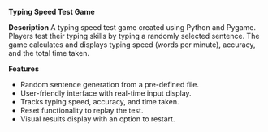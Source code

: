 **Typing Speed Test Game**

**Description**
A typing speed test game created using Python and Pygame. Players test their typing skills by typing a randomly selected sentence. The game calculates and displays typing speed (words per minute), accuracy, and the total time taken.

**Features**
 - Random sentence generation from a pre-defined file.
 - User-friendly interface with real-time input display.
 - Tracks typing speed, accuracy, and time taken.
 - Reset functionality to replay the test.
 - Visual results display with an option to restart.
